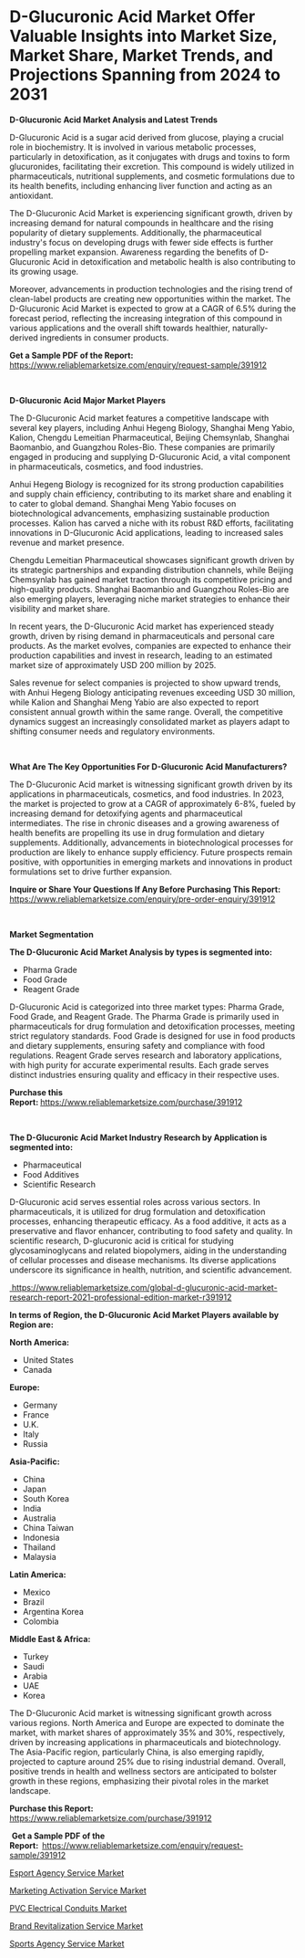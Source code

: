 <p><h1>D-Glucuronic Acid Market Offer Valuable Insights into Market Size, Market Share, Market Trends, and Projections Spanning from 2024 to 2031</h1></p><p><strong>D-Glucuronic Acid Market Analysis and Latest Trends</strong></p>
<p><p>D-Glucuronic Acid is a sugar acid derived from glucose, playing a crucial role in biochemistry. It is involved in various metabolic processes, particularly in detoxification, as it conjugates with drugs and toxins to form glucuronides, facilitating their excretion. This compound is widely utilized in pharmaceuticals, nutritional supplements, and cosmetic formulations due to its health benefits, including enhancing liver function and acting as an antioxidant.</p><p>The D-Glucuronic Acid Market is experiencing significant growth, driven by increasing demand for natural compounds in healthcare and the rising popularity of dietary supplements. Additionally, the pharmaceutical industry's focus on developing drugs with fewer side effects is further propelling market expansion. Awareness regarding the benefits of D-Glucuronic Acid in detoxification and metabolic health is also contributing to its growing usage.</p><p>Moreover, advancements in production technologies and the rising trend of clean-label products are creating new opportunities within the market. The D-Glucuronic Acid Market is expected to grow at a CAGR of 6.5% during the forecast period, reflecting the increasing integration of this compound in various applications and the overall shift towards healthier, naturally-derived ingredients in consumer products.</p></p>
<p><strong>Get a Sample PDF of the Report:&nbsp;</strong> <a href="https://www.reliablemarketsize.com/enquiry/request-sample/391912?utm_campaign=1778&utm_medium=2&utm_source=Github&utm_content=ia&utm_term=26102024&utm_id=d-glucuronic-acid">https://www.reliablemarketsize.com/enquiry/request-sample/391912</a></p>
<p>&nbsp;</p>
<p><strong>D-Glucuronic Acid Major Market Players</strong></p>
<p><p>The D-Glucuronic Acid market features a competitive landscape with several key players, including Anhui Hegeng Biology, Shanghai Meng Yabio, Kalion, Chengdu Lemeitian Pharmaceutical, Beijing Chemsynlab, Shanghai Baomanbio, and Guangzhou Roles-Bio. These companies are primarily engaged in producing and supplying D-Glucuronic Acid, a vital component in pharmaceuticals, cosmetics, and food industries.</p><p>Anhui Hegeng Biology is recognized for its strong production capabilities and supply chain efficiency, contributing to its market share and enabling it to cater to global demand. Shanghai Meng Yabio focuses on biotechnological advancements, emphasizing sustainable production processes. Kalion has carved a niche with its robust R&D efforts, facilitating innovations in D-Glucuronic Acid applications, leading to increased sales revenue and market presence.</p><p>Chengdu Lemeitian Pharmaceutical showcases significant growth driven by its strategic partnerships and expanding distribution channels, while Beijing Chemsynlab has gained market traction through its competitive pricing and high-quality products. Shanghai Baomanbio and Guangzhou Roles-Bio are also emerging players, leveraging niche market strategies to enhance their visibility and market share.</p><p>In recent years, the D-Glucuronic Acid market has experienced steady growth, driven by rising demand in pharmaceuticals and personal care products. As the market evolves, companies are expected to enhance their production capabilities and invest in research, leading to an estimated market size of approximately USD 200 million by 2025. </p><p>Sales revenue for select companies is projected to show upward trends, with Anhui Hegeng Biology anticipating revenues exceeding USD 30 million, while Kalion and Shanghai Meng Yabio are also expected to report consistent annual growth within the same range. Overall, the competitive dynamics suggest an increasingly consolidated market as players adapt to shifting consumer needs and regulatory environments.</p></p>
<p>&nbsp;</p>
<p><strong>What Are The Key Opportunities For D-Glucuronic Acid Manufacturers?</strong></p>
<p><p>The D-Glucuronic Acid market is witnessing significant growth driven by its applications in pharmaceuticals, cosmetics, and food industries. In 2023, the market is projected to grow at a CAGR of approximately 6-8%, fueled by increasing demand for detoxifying agents and pharmaceutical intermediates. The rise in chronic diseases and a growing awareness of health benefits are propelling its use in drug formulation and dietary supplements. Additionally, advancements in biotechnological processes for production are likely to enhance supply efficiency. Future prospects remain positive, with opportunities in emerging markets and innovations in product formulations set to drive further expansion.</p></p>
<p><strong>Inquire or Share Your Questions If Any Before Purchasing This Report:</strong> <a href="https://www.reliablemarketsize.com/enquiry/pre-order-enquiry/391912?utm_campaign=1778&utm_medium=2&utm_source=Github&utm_content=ia&utm_term=26102024&utm_id=d-glucuronic-acid">https://www.reliablemarketsize.com/enquiry/pre-order-enquiry/391912</a></p>
<p>&nbsp;</p>
<p><strong>Market Segmentation</strong></p>
<p><strong>The D-Glucuronic Acid Market Analysis by types is segmented into:</strong></p>
<p><ul><li>Pharma Grade</li><li>Food Grade</li><li>Reagent Grade</li></ul></p>
<p><p>D-Glucuronic Acid is categorized into three market types: Pharma Grade, Food Grade, and Reagent Grade. The Pharma Grade is primarily used in pharmaceuticals for drug formulation and detoxification processes, meeting strict regulatory standards. Food Grade is designed for use in food products and dietary supplements, ensuring safety and compliance with food regulations. Reagent Grade serves research and laboratory applications, with high purity for accurate experimental results. Each grade serves distinct industries ensuring quality and efficacy in their respective uses.</p></p>
<p><strong>Purchase this Report:&nbsp;</strong><a href="https://www.reliablemarketsize.com/purchase/391912?utm_campaign=1778&utm_medium=2&utm_source=Github&utm_content=ia&utm_term=26102024&utm_id=d-glucuronic-acid">https://www.reliablemarketsize.com/purchase/391912</a></p>
<p>&nbsp;</p>
<p><strong>The D-Glucuronic Acid Market Industry Research by Application is segmented into:</strong></p>
<p><ul><li>Pharmaceutical</li><li>Food Additives</li><li>Scientific Research</li></ul></p>
<p><p>D-Glucuronic acid serves essential roles across various sectors. In pharmaceuticals, it is utilized for drug formulation and detoxification processes, enhancing therapeutic efficacy. As a food additive, it acts as a preservative and flavor enhancer, contributing to food safety and quality. In scientific research, D-glucuronic acid is critical for studying glycosaminoglycans and related biopolymers, aiding in the understanding of cellular processes and disease mechanisms. Its diverse applications underscore its significance in health, nutrition, and scientific advancement.</p></p>
<p><a href="https://www.reliablemarketsize.com/global-d-glucuronic-acid-market-research-report-2021-professional-edition-market-r391912?utm_campaign=1778&utm_medium=2&utm_source=Github&utm_content=ia&utm_term=26102024&utm_id=d-glucuronic-acid">&nbsp;https://www.reliablemarketsize.com/global-d-glucuronic-acid-market-research-report-2021-professional-edition-market-r391912</a></p>
<p><strong>In terms of Region, the D-Glucuronic Acid Market Players available by Region are:</strong></p>
<p>
    <p> <strong> North America: </strong>
        <ul>
            <li>United States</li>
            <li>Canada</li>
        </ul>
        </p> 
    <p> <strong> Europe: </strong>
        <ul>
            <li>Germany</li>
            <li>France</li>
            <li>U.K.</li>
            <li>Italy</li>
            <li>Russia</li>
        </ul>
        </p> 
    <p> <strong> Asia-Pacific: </strong>
        <ul>
            <li>China</li>
            <li>Japan</li>
            <li>South Korea</li>
            <li>India</li>
            <li>Australia</li>
            <li>China Taiwan</li>
            <li>Indonesia</li>
            <li>Thailand</li>
            <li>Malaysia</li>
        </ul>
        </p> 
    <p> <strong> Latin America: </strong>
        <ul>
            <li>Mexico</li>
            <li>Brazil</li>
            <li>Argentina Korea</li>
            <li>Colombia</li>
        </ul>
        </p> 
    <p> <strong> Middle East & Africa: </strong>
        <ul>
            <li>Turkey</li>
            <li>Saudi</li>
            <li>Arabia</li>
            <li>UAE</li>
            <li>Korea</li>
        </ul>
    </p>
    </p>
<p><p>The D-Glucuronic Acid market is witnessing significant growth across various regions. North America and Europe are expected to dominate the market, with market shares of approximately 35% and 30%, respectively, driven by increasing applications in pharmaceuticals and biotechnology. The Asia-Pacific region, particularly China, is also emerging rapidly, projected to capture around 25% due to rising industrial demand. Overall, positive trends in health and wellness sectors are anticipated to bolster growth in these regions, emphasizing their pivotal roles in the market landscape.</p></p>
<p><strong>Purchase this Report: </strong><a href="https://www.reliablemarketsize.com/purchase/391912?utm_campaign=1778&utm_medium=2&utm_source=Github&utm_content=ia&utm_term=26102024&utm_id=d-glucuronic-acid">https://www.reliablemarketsize.com/purchase/391912</a></p>
<p>&nbsp;<strong>Get a Sample PDF of the Report:&nbsp;&nbsp;</strong><a href="https://www.reliablemarketsize.com/enquiry/request-sample/391912?utm_campaign=1778&utm_medium=2&utm_source=Github&utm_content=ia&utm_term=26102024&utm_id=d-glucuronic-acid">https://www.reliablemarketsize.com/enquiry/request-sample/391912</a></p>
<p><strong></strong></p>
<p><p><a href="https://www.linkedin.com/pulse/esport-agency-service-market-indicators-size-regional-breakdown-h6icf?utm_campaign=1778&utm_medium=2&utm_source=Github&utm_content=ia&utm_term=26102024&utm_id=d-glucuronic-acid">Esport Agency Service Market</a></p><p><a href="https://www.linkedin.com/pulse/marketing-activation-service-market-global-share-ranking-tcndf?utm_campaign=1778&utm_medium=2&utm_source=Github&utm_content=ia&utm_term=26102024&utm_id=d-glucuronic-acid">Marketing Activation Service Market</a></p><p><a href="https://github.com/DRIVERKAPAUL/Market-Research-Report-List-1/blob/main/pvc-electrical-conduits-market.md?utm_campaign=1778&utm_medium=2&utm_source=Github&utm_content=ia&utm_term=26102024&utm_id=d-glucuronic-acid">PVC Electrical Conduits Market</a></p><p><a href="https://www.linkedin.com/pulse/comprehensive-brand-revitalization-service-market-report-c0kxf?utm_campaign=1778&utm_medium=2&utm_source=Github&utm_content=ia&utm_term=26102024&utm_id=d-glucuronic-acid">Brand Revitalization Service Market</a></p><p><a href="https://www.linkedin.com/pulse/sports-agency-service-revenue-growth-report-2024-2031-rvk9f?utm_campaign=1778&utm_medium=2&utm_source=Github&utm_content=ia&utm_term=26102024&utm_id=d-glucuronic-acid">Sports Agency Service Market</a></p></p>